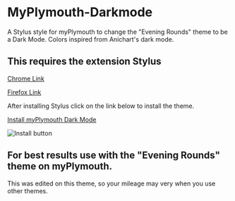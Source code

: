 # MyPlymouth-Darkmode
A Stylus style for myPlymouth to change the "Evening Rounds" theme to be a Dark Mode.
Colors inspired from Anichart's dark mode.

## This requires the extension Stylus
[Chrome Link](https://chrome.google.com/webstore/detail/stylus/clngdbkpkpeebahjckkjfobafhncgmne/)

[Firefox Link](https://addons.mozilla.org/en-US/firefox/addon/styl-us/)

After installing Stylus click on the link below to install the theme.

[Install myPlymouth Dark Mode](https://github.com/faalqt/MyPlymouth-Darkmode/raw/master/darkmode.user.css)

![Install button](https://i.imgur.com/4WnKahb.png)

## For best results use with the "Evening Rounds" theme on myPlymouth.
This was edited on this theme, so your mileage may very when you use other themes.
